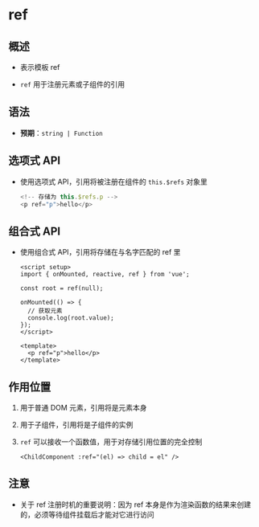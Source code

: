 # ref

## 概述

  - 表示模板 ref

  - `ref` 用于注册元素或子组件的引用

## 语法

  - **预期**：`string | Function`

## 选项式 API

  - 使用选项式 API，引用将被注册在组件的 `this.$refs` 对象里

    ```javascript
    <!-- 存储为 this.$refs.p -->
    <p ref="p">hello</p>
    ```

## 组合式 API

  - 使用组合式 API，引用将存储在与名字匹配的 ref 里

    ```vue
    <script setup>
    import { onMounted, reactive, ref } from 'vue';

    const root = ref(null);

    onMounted(() => {
      // 获取元素
      console.log(root.value);
    });
    </script>

    <template>
      <p ref="p">hello</p>
    </template>
    ```

## 作用位置

1.  用于普通 DOM 元素，引用将是元素本身

2.  用于子组件，引用将是子组件的实例

3.  `ref` 可以接收一个函数值，用于对存储引用位置的完全控制

    ```vue
    <ChildComponent :ref="(el) => child = el" />
    ```

## 注意

  - 关于 ref 注册时机的重要说明：因为 ref 本身是作为渲染函数的结果来创建的，必须等待组件挂载后才能对它进行访问
